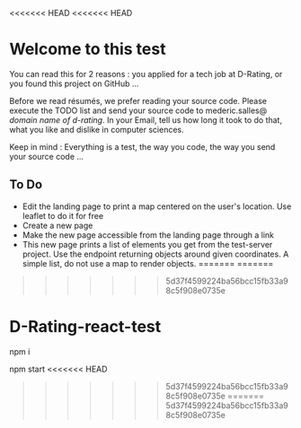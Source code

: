 <<<<<<< HEAD
<<<<<<< HEAD
# Welcome to this test

You can read this for 2 reasons : you applied for a tech job at D-Rating, or you found this project on GitHub ...

Before we read résumés, we prefer reading your source code. Please execute the TODO list and send your source code to mederic.salles@ _domain name of d-rating_. In your Email, tell us how long it took to do that, what you like and dislike in computer sciences.

Keep in mind : Everything is a test, the way you code, the way you send your source code ...


## To Do

 - Edit the landing page to print a map centered on the user's location. Use leaflet to do it for free
 - Create a new page
 - Make the new page accessible from the landing page through a link
 - This new page prints a list of elements you get from the test-server project. Use the endpoint returning objects around given coordinates. A simple list, do not use a map to render objects.
=======
=======
>>>>>>> 5d37f4599224ba56bcc15fb33a98c5f908e0735e
# D-Rating-react-test
npm i 

npm start 
<<<<<<< HEAD
>>>>>>> 5d37f4599224ba56bcc15fb33a98c5f908e0735e
=======
>>>>>>> 5d37f4599224ba56bcc15fb33a98c5f908e0735e
